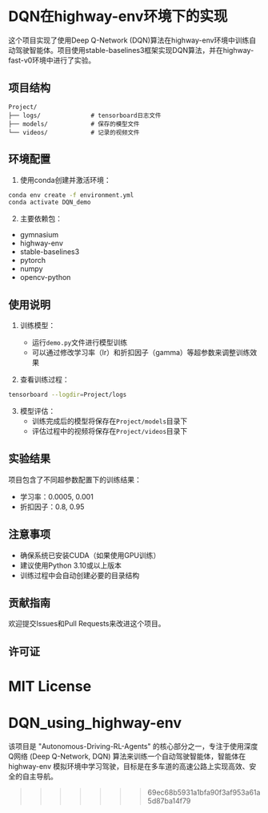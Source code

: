 # DQN在highway-env环境下的实现

这个项目实现了使用Deep Q-Network (DQN)算法在highway-env环境中训练自动驾驶智能体。项目使用stable-baselines3框架实现DQN算法，并在highway-fast-v0环境中进行了实验。

## 项目结构

```
Project/
├── logs/              # tensorboard日志文件
├── models/            # 保存的模型文件
└── videos/            # 记录的视频文件
```

## 环境配置

1. 使用conda创建并激活环境：
```bash
conda env create -f environment.yml
conda activate DQN_demo
```

2. 主要依赖包：
- gymnasium
- highway-env
- stable-baselines3
- pytorch
- numpy
- opencv-python

## 使用说明

1. 训练模型：
   - 运行`demo.py`文件进行模型训练
   - 可以通过修改学习率（lr）和折扣因子（gamma）等超参数来调整训练效果

2. 查看训练过程：
```bash
tensorboard --logdir=Project/logs
```

3. 模型评估：
   - 训练完成后的模型将保存在`Project/models`目录下
   - 评估过程中的视频将保存在`Project/videos`目录下

## 实验结果

项目包含了不同超参数配置下的训练结果：
- 学习率：0.0005, 0.001
- 折扣因子：0.8, 0.95

## 注意事项

- 确保系统已安装CUDA（如果使用GPU训练）
- 建议使用Python 3.10或以上版本
- 训练过程中会自动创建必要的目录结构

## 贡献指南

欢迎提交Issues和Pull Requests来改进这个项目。

## 许可证

MIT License
=======
# DQN_using_highway-env
该项目是 "Autonomous-Driving-RL-Agents" 的核心部分之一，专注于使用深度Q网络 (Deep Q-Network, DQN) 算法来训练一个自动驾驶智能体，智能体在 highway-env 模拟环境中学习驾驶，目标是在多车道的高速公路上实现高效、安全的自主导航。
>>>>>>> 69ec68b5931a1bfa90f3af953a61a5d87ba14f79
